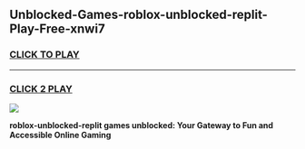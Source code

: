 
## Unblocked-Games-roblox-unblocked-replit-Play-Free-xnwi7
<h3>
<a href="https://premium76.site?title=roblox-unblocked-replit&ref=23A">CLICK TO PLAY</a></h3>
<hr>

<h3>
<a href="https://premium76.site?title=roblox-unblocked-replit&ref=23A">CLICK 2 PLAY</a>
  
</h3>

<a href="https://premium76.site?title=roblox-unblocked-replit&ref=23A"><img src="https://clearcache.store/games.png"></a>


**roblox-unblocked-replit games unblocked: Your Gateway to Fun and Accessible Online Gaming**
